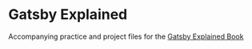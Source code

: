 # Gatsby Explained

Accompanying practice and project files for the [Gatsby Explained Book](https://gatsbyexplained.com)
